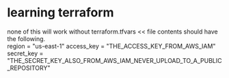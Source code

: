 # learning terraform

none of this will work without 
terraform.tfvars             << file contents should have the following.
<br>
region = "us-east-1"
access_key = "THE_ACCESS_KEY_FROM_AWS_IAM"
secret_key = "THE_SECRET_KEY_ALSO_FROM_AWS_IAM_NEVER_UPLOAD_TO_A_PUBLIC_REPOSITORY"
